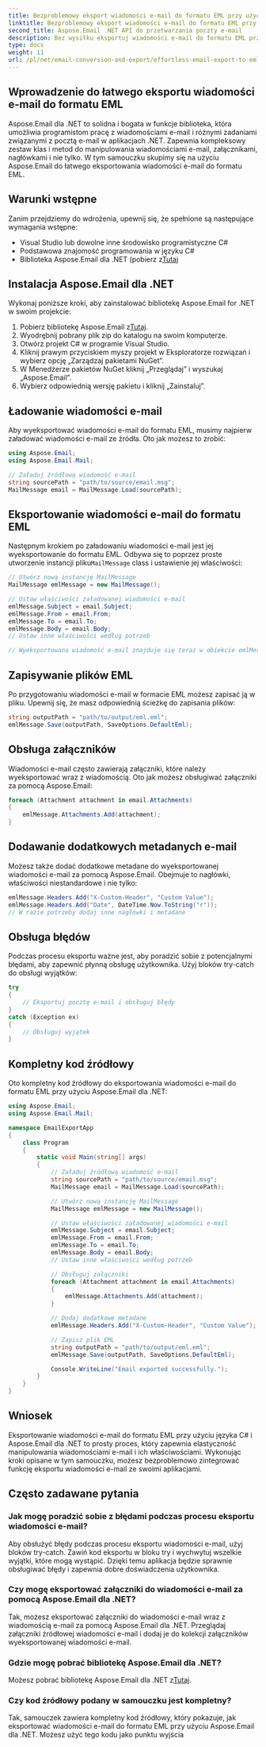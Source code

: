 ```yaml
---
title: Bezproblemowy eksport wiadomości e-mail do formatu EML przy użyciu języka C#
linktitle: Bezproblemowy eksport wiadomości e-mail do formatu EML przy użyciu języka C#
second_title: Aspose.Email .NET API do przetwarzania poczty e-mail
description: Bez wysiłku eksportuj wiadomości e-mail do formatu EML przy użyciu C# i Aspose.Email dla .NET. Ucz się krok po kroku na przykładach kodu źródłowego.
type: docs
weight: 11
url: /pl/net/email-conversion-and-export/effortless-email-export-to-eml-using-csharp/
---
```


## Wprowadzenie do łatwego eksportu wiadomości e-mail do formatu EML

Aspose.Email dla .NET to solidna i bogata w funkcje biblioteka, która umożliwia programistom pracę z wiadomościami e-mail i różnymi zadaniami związanymi z pocztą e-mail w aplikacjach .NET. Zapewnia kompleksowy zestaw klas i metod do manipulowania wiadomościami e-mail, załącznikami, nagłówkami i nie tylko. W tym samouczku skupimy się na użyciu Aspose.Email do łatwego eksportowania wiadomości e-mail do formatu EML.

## Warunki wstępne

Zanim przejdziemy do wdrożenia, upewnij się, że spełnione są następujące wymagania wstępne:

- Visual Studio lub dowolne inne środowisko programistyczne C#
- Podstawowa znajomość programowania w języku C#
-  Biblioteka Aspose.Email dla .NET (pobierz z[Tutaj](https://downloads.aspose.com/email/net)

## Instalacja Aspose.Email dla .NET

Wykonaj poniższe kroki, aby zainstalować bibliotekę Aspose.Email for .NET w swoim projekcie:

1.  Pobierz bibliotekę Aspose.Email z[Tutaj](https://releases.aspose.com/email/net).
2. Wyodrębnij pobrany plik zip do katalogu na swoim komputerze.
3. Otwórz projekt C# w programie Visual Studio.
4. Kliknij prawym przyciskiem myszy projekt w Eksploratorze rozwiązań i wybierz opcję „Zarządzaj pakietami NuGet”.
5. W Menedżerze pakietów NuGet kliknij „Przeglądaj” i wyszukaj „Aspose.Email”.
6. Wybierz odpowiednią wersję pakietu i kliknij „Zainstaluj”.

## Ładowanie wiadomości e-mail

Aby wyeksportować wiadomości e-mail do formatu EML, musimy najpierw załadować wiadomości e-mail ze źródła. Oto jak możesz to zrobić:

```csharp
using Aspose.Email;
using Aspose.Email.Mail;

// Załaduj źródłową wiadomość e-mail
string sourcePath = "path/to/source/email.msg";
MailMessage email = MailMessage.Load(sourcePath);
```

## Eksportowanie wiadomości e-mail do formatu EML

 Następnym krokiem po załadowaniu wiadomości e-mail jest jej wyeksportowanie do formatu EML. Odbywa się to poprzez proste utworzenie instancji pliku`MailMessage` class i ustawienie jej właściwości:

```csharp
// Utwórz nową instancję MailMessage
MailMessage emlMessage = new MailMessage();

// Ustaw właściwości załadowanej wiadomości e-mail
emlMessage.Subject = email.Subject;
emlMessage.From = email.From;
emlMessage.To = email.To;
emlMessage.Body = email.Body;
// Ustaw inne właściwości według potrzeb

// Wyeksportowana wiadomość e-mail znajduje się teraz w obiekcie emlMessage
```

## Zapisywanie plików EML

Po przygotowaniu wiadomości e-mail w formacie EML możesz zapisać ją w pliku. Upewnij się, że masz odpowiednią ścieżkę do zapisania plików:

```csharp
string outputPath = "path/to/output/eml.eml";
emlMessage.Save(outputPath, SaveOptions.DefaultEml);
```

## Obsługa załączników

Wiadomości e-mail często zawierają załączniki, które należy wyeksportować wraz z wiadomością. Oto jak możesz obsługiwać załączniki za pomocą Aspose.Email:

```csharp
foreach (Attachment attachment in email.Attachments)
{
    emlMessage.Attachments.Add(attachment);
}
```

## Dodawanie dodatkowych metadanych e-mail

Możesz także dodać dodatkowe metadane do wyeksportowanej wiadomości e-mail za pomocą Aspose.Email. Obejmuje to nagłówki, właściwości niestandardowe i nie tylko:

```csharp
emlMessage.Headers.Add("X-Custom-Header", "Custom Value");
emlMessage.Headers.Add("Date", DateTime.Now.ToString("r"));
// W razie potrzeby dodaj inne nagłówki i metadane
```

## Obsługa błędów

Podczas procesu eksportu ważne jest, aby poradzić sobie z potencjalnymi błędami, aby zapewnić płynną obsługę użytkownika. Użyj bloków try-catch do obsługi wyjątków:

```csharp
try
{
    // Eksportuj pocztę e-mail i obsługuj błędy
}
catch (Exception ex)
{
    // Obsługuj wyjątek
}
```

## Kompletny kod źródłowy

Oto kompletny kod źródłowy do eksportowania wiadomości e-mail do formatu EML przy użyciu Aspose.Email dla .NET:

```csharp
using Aspose.Email;
using Aspose.Email.Mail;

namespace EmailExportApp
{
    class Program
    {
        static void Main(string[] args)
        {
            // Załaduj źródłową wiadomość e-mail
            string sourcePath = "path/to/source/email.msg";
            MailMessage email = MailMessage.Load(sourcePath);

            // Utwórz nową instancję MailMessage
            MailMessage emlMessage = new MailMessage();

            // Ustaw właściwości załadowanej wiadomości e-mail
            emlMessage.Subject = email.Subject;
            emlMessage.From = email.From;
            emlMessage.To = email.To;
            emlMessage.Body = email.Body;
            // Ustaw inne właściwości według potrzeb

            // Obsługuj załączniki
            foreach (Attachment attachment in email.Attachments)
            {
                emlMessage.Attachments.Add(attachment);
            }

            // Dodaj dodatkowe metadane
            emlMessage.Headers.Add("X-Custom-Header", "Custom Value");

            // Zapisz plik EML
            string outputPath = "path/to/output/eml.eml";
            emlMessage.Save(outputPath, SaveOptions.DefaultEml);

            Console.WriteLine("Email exported successfully.");
        }
    }
}
```

## Wniosek

Eksportowanie wiadomości e-mail do formatu EML przy użyciu języka C# i Aspose.Email dla .NET to prosty proces, który zapewnia elastyczność manipulowania wiadomościami e-mail i ich właściwościami. Wykonując kroki opisane w tym samouczku, możesz bezproblemowo zintegrować funkcję eksportu wiadomości e-mail ze swoimi aplikacjami.

## Często zadawane pytania

### Jak mogę poradzić sobie z błędami podczas procesu eksportu wiadomości e-mail?

Aby obsłużyć błędy podczas procesu eksportu wiadomości e-mail, użyj bloków try-catch. Zawiń kod eksportu w bloku try i wychwytuj wszelkie wyjątki, które mogą wystąpić. Dzięki temu aplikacja będzie sprawnie obsługiwać błędy i zapewnia dobre doświadczenia użytkownika.

### Czy mogę eksportować załączniki do wiadomości e-mail za pomocą Aspose.Email dla .NET?

Tak, możesz eksportować załączniki do wiadomości e-mail wraz z wiadomością e-mail za pomocą Aspose.Email dla .NET. Przeglądaj załączniki źródłowej wiadomości e-mail i dodaj je do kolekcji załączników wyeksportowanej wiadomości e-mail.

### Gdzie mogę pobrać bibliotekę Aspose.Email dla .NET?

 Możesz pobrać bibliotekę Aspose.Email dla .NET z[Tutaj](https://downloads.aspose.com/email/net).

### Czy kod źródłowy podany w samouczku jest kompletny?

Tak, samouczek zawiera kompletny kod źródłowy, który pokazuje, jak eksportować wiadomości e-mail do formatu EML przy użyciu Aspose.Email dla .NET. Możesz użyć tego kodu jako punktu wyjścia